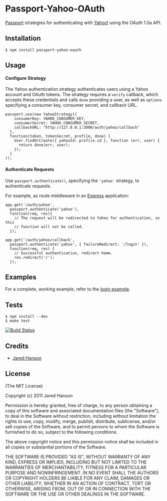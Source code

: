 # Passport-Yahoo-OAuth

[Passport](https://github.com/jaredhanson/passport) strategies for
authenticating with [Yahoo!](http://www.yahoo.com/) using the OAuth 1.0a API.

## Installation

    $ npm install passport-yahoo-oauth

## Usage

#### Configure Strategy

The Yahoo authentication strategy authenticates users using a Yahoo account
and OAuth tokens.  The strategy requires a `verify` callback, which accepts
these credentials and calls `done` providing a user, as well as `options`
specifying a consumer key, consumer secret, and callback URL.

    passport.use(new YahooStrategy({
        consumerKey: YAHOO_CONSUMER_KEY,
        consumerSecret: YAHOO_CONSUMER_SECRET,
        callbackURL: "http://127.0.0.1:3000/auth/yahoo/callback"
      },
      function(token, tokenSecret, profile, done) {
        User.findOrCreate({ yahooId: profile.id }, function (err, user) {
          return done(err, user);
        });
      }
    ));

#### Authenticate Requests

Use `passport.authenticate()`, specifying the `'yahoo'` strategy, to
authenticate requests.

For example, as route middleware in an [Express](http://expressjs.com/)
application:

    app.get('/auth/yahoo',
      passport.authenticate('yahoo'),
      function(req, res){
        // The request will be redirected to Yahoo for authentication, so this
        // function will not be called.
      });

    app.get('/auth/yahoo/callback', 
      passport.authenticate('yahoo', { failureRedirect: '/login' }),
      function(req, res) {
        // Successful authentication, redirect home.
        res.redirect('/');
      });

## Examples

For a complete, working example, refer to the [login example](https://github.com/jaredhanson/passport-yahoo/tree/master/examples/login).

## Tests

    $ npm install --dev
    $ make test

[![Build Status](https://secure.travis-ci.org/jaredhanson/passport-yahoo-oauth.png)](http://travis-ci.org/jaredhanson/passport-yahoo-oauth)

## Credits

  - [Jared Hanson](http://github.com/jaredhanson)

## License

(The MIT License)

Copyright (c) 2011 Jared Hanson

Permission is hereby granted, free of charge, to any person obtaining a copy of
this software and associated documentation files (the "Software"), to deal in
the Software without restriction, including without limitation the rights to
use, copy, modify, merge, publish, distribute, sublicense, and/or sell copies of
the Software, and to permit persons to whom the Software is furnished to do so,
subject to the following conditions:

The above copyright notice and this permission notice shall be included in all
copies or substantial portions of the Software.

THE SOFTWARE IS PROVIDED "AS IS", WITHOUT WARRANTY OF ANY KIND, EXPRESS OR
IMPLIED, INCLUDING BUT NOT LIMITED TO THE WARRANTIES OF MERCHANTABILITY, FITNESS
FOR A PARTICULAR PURPOSE AND NONINFRINGEMENT. IN NO EVENT SHALL THE AUTHORS OR
COPYRIGHT HOLDERS BE LIABLE FOR ANY CLAIM, DAMAGES OR OTHER LIABILITY, WHETHER
IN AN ACTION OF CONTRACT, TORT OR OTHERWISE, ARISING FROM, OUT OF OR IN
CONNECTION WITH THE SOFTWARE OR THE USE OR OTHER DEALINGS IN THE SOFTWARE.
